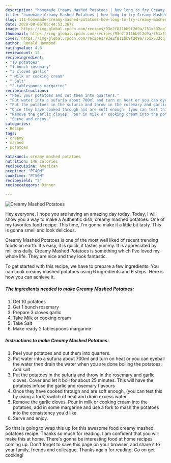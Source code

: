 ```yaml
---
description: "homemade Creamy Mashed Potatoes | how long to fry Creamy Mashed Potatoes"
title: "homemade Creamy Mashed Potatoes | how long to fry Creamy Mashed Potatoes"
slug: 111-homemade-creamy-mashed-potatoes-how-long-to-fry-creamy-mashed-potatoes
date: 2020-08-06T06:44:53.367Z
image: https://img-global.cpcdn.com/recipes/93e2f811bb9f2d9a/751x532cq70/creamy-mashed-potatoes-recipe-main-photo.jpg
thumbnail: https://img-global.cpcdn.com/recipes/93e2f811bb9f2d9a/751x532cq70/creamy-mashed-potatoes-recipe-main-photo.jpg
cover: https://img-global.cpcdn.com/recipes/93e2f811bb9f2d9a/751x532cq70/creamy-mashed-potatoes-recipe-main-photo.jpg
author: Ronald Hammond
ratingvalue: 4.6
reviewcount: 12
recipeingredient:
- "10 potatoes"
- "1 bunch rosemary"
- "3 cloves garlic"
- " Milk or cooking cream"
- " Salt"
- "2 tablespoons margarine"
recipeinstructions:
- "Peel your potatoes and cut them into quarters."
- "Put water into a sufuria about 700ml and turn on heat or you can eyeball the water then drain the water when you are done boiling the potatoes. Add salt"
- "Put the potatoes in the sufuria and throw in the rosemary and garlic cloves. Cover and let it boil for about 25 minutes. This will have the potatoes infuse the garlic and rosemary flavours"
- "Once they have cooked through and are soft enough, (you can test this by using a fork) switch of heat and drain excess water."
- "Remove the garlic cloves. Pour in milk or cooking cream into the potatoes, add in some margarine and use a fork to mash the potatoes into the consistency you&#39;d like."
- "Serve and enjoy."
categories:
- Recipe
tags:
- creamy
- mashed
- potatoes

katakunci: creamy mashed potatoes 
nutrition: 146 calories
recipecuisine: American
preptime: "PT40M"
cooktime: "PT50M"
recipeyield: "2"
recipecategory: Dinner

---
```



![Creamy Mashed Potatoes](https://img-global.cpcdn.com/recipes/93e2f811bb9f2d9a/751x532cq70/creamy-mashed-potatoes-recipe-main-photo.jpg)

Hey everyone, I hope you are having an amazing day today. Today, I will show you a way to make a Authentic dish, creamy mashed potatoes. One of my favorites food recipe. This time, I'm gonna make it a little bit tasty. This is gonna smell and look delicious.

Creamy Mashed Potatoes is one of the most well liked of recent trending foods on earth. It's easy, it is quick, it tastes yummy. It is appreciated by millions daily. Creamy Mashed Potatoes is something which I've loved my whole life. They are nice and they look fantastic.




To get started with this recipe, we have to prepare a few ingredients. You can cook creamy mashed potatoes using 6 ingredients and 6 steps. Here is how you can achieve it.

<!--inarticleads1-->

##### The ingredients needed to make Creamy Mashed Potatoes:

1. Get 10 potatoes
1. Get 1 bunch rosemary
1. Prepare 3 cloves garlic
1. Take  Milk or cooking cream
1. Take  Salt
1. Make ready 2 tablespoons margarine




<!--inarticleads2-->

##### Instructions to make Creamy Mashed Potatoes:

1. Peel your potatoes and cut them into quarters.
1. Put water into a sufuria about 700ml and turn on heat or you can eyeball the water then drain the water when you are done boiling the potatoes. Add salt
1. Put the potatoes in the sufuria and throw in the rosemary and garlic cloves. Cover and let it boil for about 25 minutes. This will have the potatoes infuse the garlic and rosemary flavours
1. Once they have cooked through and are soft enough, (you can test this by using a fork) switch of heat and drain excess water.
1. Remove the garlic cloves. Pour in milk or cooking cream into the potatoes, add in some margarine and use a fork to mash the potatoes into the consistency you&#39;d like.
1. Serve and enjoy.




So that is going to wrap this up for this awesome food creamy mashed potatoes recipe. Thanks so much for reading. I am confident that you will make this at home. There's gonna be interesting food at home recipes coming up. Don't forget to save this page on your browser, and share it to your family, friends and colleague. Thanks again for reading. Go on get cooking!
